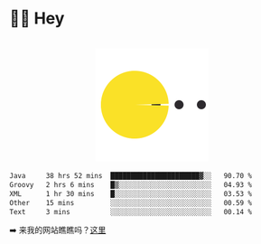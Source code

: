 
# 👋🏻 Hey
<div align="center">
	<br>
	<img src="https://raw.githubusercontent.com/Aniket965/Aniket965/master/pacman.svg?sanitize=true" width="200" height="200">
	<br>
</div>

<!--START_SECTION:waka-->
```text
Java     38 hrs 52 mins  ██████████████████████▓░░   90.70 % 
Groovy   2 hrs 6 mins    █▒░░░░░░░░░░░░░░░░░░░░░░░   04.93 % 
XML      1 hr 30 mins    █░░░░░░░░░░░░░░░░░░░░░░░░   03.53 % 
Other    15 mins         ░░░░░░░░░░░░░░░░░░░░░░░░░   00.59 % 
Text     3 mins          ░░░░░░░░░░░░░░░░░░░░░░░░░   00.14 % 
```
<!--END_SECTION:waka-->

 ➡️  来我的网站瞧瞧吗？[这里](https://www.shaolongfei.com)
